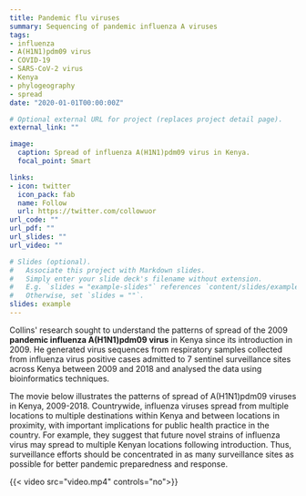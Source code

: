 ```yaml
---
title: Pandemic flu viruses
summary: Sequencing of pandemic influenza A viruses
tags:
- influenza
- A(H1N1)pdm09 virus
- COVID-19
- SARS-CoV-2 virus
- Kenya
- phylogeography
- spread
date: "2020-01-01T00:00:00Z"

# Optional external URL for project (replaces project detail page).
external_link: ""

image:
  caption: Spread of influenza A(H1N1)pdm09 virus in Kenya.
  focal_point: Smart

links:
- icon: twitter
  icon_pack: fab
  name: Follow
  url: https://twitter.com/collowuor
url_code: ""
url_pdf: ""
url_slides: ""
url_video: ""

# Slides (optional).
#   Associate this project with Markdown slides.
#   Simply enter your slide deck's filename without extension.
#   E.g. `slides = "example-slides"` references `content/slides/example-slides.md`.
#   Otherwise, set `slides = ""`.
slides: example
---
```


Collins' research sought to understand the patterns of spread of the 2009 **pandemic influenza A(H1N1)pdm09 virus** in Kenya since its introduction in 2009. He generated virus sequences from respiratory samples collected from influenza virus positive cases admitted to 7 sentinel surveillance sites across Kenya between 2009 and 2018 and analysed the data using bioinformatics techniques. 

The movie below illustrates the patterns of spread of A(H1N1)pdm09 viruses in Kenya, 2009-2018. Countrywide, influenza viruses spread from multiple locations to multiple destinations within Kenya and between locations in proximity, with important implications for public health practice in the country. For example, they suggest that future novel strains of influenza virus may spread to multiple Kenyan locations following introduction. Thus, surveillance efforts should be concentrated in as many surveillance sites as possible for better pandemic preparedness and response.

{{< video src="video.mp4" controls="no">}}  
